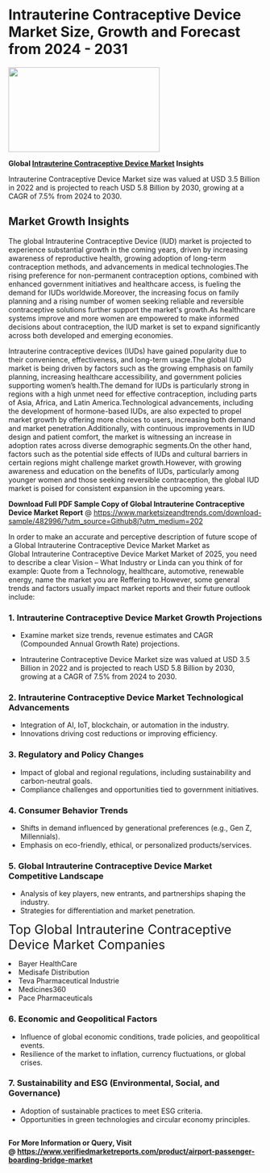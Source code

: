 <H1>Intrauterine Contraceptive Device Market Size, Growth and Forecast from 2024 - 2031</H1><img class="aligncenter size-medium wp-image-584254" src="https://thirdeyenews.in/wp-content/uploads/2024/09/Global-Market-Research-300x168.jpeg" alt="" width="300" height="168" /><p><strong>Global&nbsp;<a href="https://www.marketsizeandtrends.com/download-sample/482996/?utm_source=Github8j?utm_medium=202">Intrauterine Contraceptive Device Market</a> Insights</strong></p><p>Intrauterine Contraceptive Device Market size was valued at USD 3.5 Billion in 2022 and is projected to reach USD 5.8 Billion by 2030, growing at a CAGR of 7.5% from 2024 to 2030.</p><p><h2>Market Growth Insights</h2> <p>The global Intrauterine Contraceptive Device (IUD) market is projected to experience substantial growth in the coming years, driven by increasing awareness of reproductive health, growing adoption of long-term contraception methods, and advancements in medical technologies.The rising preference for non-permanent contraception options, combined with enhanced government initiatives and healthcare access, is fueling the demand for IUDs worldwide.Moreover, the increasing focus on family planning and a rising number of women seeking reliable and reversible contraceptive solutions further support the market's growth.As healthcare systems improve and more women are empowered to make informed decisions about contraception, the IUD market is set to expand significantly across both developed and emerging economies.</p> <p>Intrauterine contraceptive devices (IUDs) have gained popularity due to their convenience, effectiveness, and long-term usage.The global IUD market is being driven by factors such as the growing emphasis on family planning, increasing healthcare accessibility, and government policies supporting women’s health.The demand for IUDs is particularly strong in regions with a high unmet need for effective contraception, including parts of Asia, Africa, and Latin America.Technological advancements, including the development of hormone-based IUDs, are also expected to propel market growth by offering more choices to users, increasing both demand and market penetration.Additionally, with continuous improvements in IUD design and patient comfort, the market is witnessing an increase in adoption rates across diverse demographic segments.On the other hand, factors such as the potential side effects of IUDs and cultural barriers in certain regions might challenge market growth.However, with growing awareness and education on the benefits of IUDs, particularly among younger women and those seeking reversible contraception, the global IUD market is poised for consistent expansion in the upcoming years.</p> <p><span class=""><strong>Download Full PDF Sample Copy of Global Intrauterine Contraceptive Device Market Report</strong> @ <a href="https://www.marketsizeandtrends.com/download-sample/482996/?utm_source=Github8j?utm_medium=202" target="_blank">https://www.marketsizeandtrends.com/download-sample/482996/?utm_source=Github8j?utm_medium=202</a></span></p><p>In order to make an accurate and perceptive description of future scope of a Global&nbsp;Intrauterine Contraceptive Device Market Market as Global&nbsp;Intrauterine Contraceptive Device Market Market of 2025, you need to describe a clear Vision &ndash; What Industry or Linda can you think of for example: Quote from a Technology, healthcare, automotive, renewable energy, name the market you are Reffering to.However, some general trends and factors usually impact market reports and their future outlook include:</p><h3>1.&nbsp;<strong>Intrauterine Contraceptive Device Market Growth Projections</strong></h3><ul><li>Examine market size trends, revenue estimates and CAGR (Compounded Annual Growth Rate) projections.</li><li><p>Intrauterine Contraceptive Device Market size was valued at USD 3.5 Billion in 2022 and is projected to reach USD 5.8 Billion by 2030, growing at a CAGR of 7.5% from 2024 to 2030.</p></li></ul><h3>2.&nbsp;<strong>Intrauterine Contraceptive Device Market Technological Advancements</strong></h3><ul><li>Integration of AI, IoT, blockchain, or automation in the industry.</li><li>Innovations driving cost reductions or improving efficiency.</li></ul><h3>3.&nbsp;<strong>Regulatory and Policy Changes</strong></h3><ul><li>Impact of global and regional regulations, including sustainability and carbon-neutral goals.</li><li>Compliance challenges and opportunities tied to government initiatives.</li></ul><h3>4.&nbsp;<strong>Consumer Behavior Trends</strong></h3><ul><li>Shifts in demand influenced by generational preferences (e.g., Gen Z, Millennials).</li><li>Emphasis on eco-friendly, ethical, or personalized products/services.</li></ul><h3>5.&nbsp;<strong>Global Intrauterine Contraceptive Device Market Competitive Landscape</strong></h3><ul><li>Analysis of key players, new entrants, and partnerships shaping the industry.</li><li>Strategies for differentiation and market penetration.</li></ul><p data-pm-slice="1 1 []"><span style="color: inherit; font-family: inherit; font-size: 25px;">Top Global Intrauterine Contraceptive Device Market Companies</span></p><div class="" data-test-id=""><p><li>Bayer HealthCare</li><li> Medisafe Distribution</li><li> Teva Pharmaceutical Industrie</li><li> Medicines360</li><li> Pace Pharmaceuticals</li></p></div><h3>6.&nbsp;<strong>Economic and Geopolitical Factors</strong></h3><ul><li>Influence of global economic conditions, trade policies, and geopolitical events.</li><li>Resilience of the market to inflation, currency fluctuations, or global crises.</li></ul><h3>7.&nbsp;<strong>Sustainability and ESG (Environmental, Social, and Governance)</strong></h3><ul><li>Adoption of sustainable practices to meet ESG criteria.</li><li>Opportunities in green technologies and circular economy principles.</li></ul><h2><strong style="font-size: 14px;">For More Information or Query, Visit @&nbsp;</strong><a style="background-color: #ffffff; font-size: 14px;" href="https://www.marketsizeandtrends.com/report/intrauterine-contraceptive-device-market/" target="_blank">https://www.verifiedmarketreports.com/product/airport-passenger-boarding-bridge-market</a></h2>